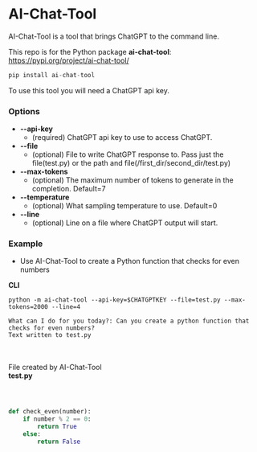# AI-Chat-Tool 
AI-Chat-Tool is a tool that brings ChatGPT to the command line.

This repo is for the Python package **ai-chat-tool**: https://pypi.org/project/ai-chat-tool/

```python
pip install ai-chat-tool
```

To use this tool you will need a ChatGPT api key.

### Options
- **--api-key**
    - (required) ChatGPT api key to use to access ChatGPT.
- **--file**
    - (optional) File to write ChatGPT response to. Pass just the file(test.py) or the path and file(/first_dir/second_dir/test.py)
- **--max-tokens**
    - (optional) The maximum number of tokens to generate in the completion. Default=7
- **--temperature**
    - (optional) What sampling temperature to use. Default=0
- **--line**
    - (optional) Line on a file where ChatGPT output will start.

### Example
- Use AI-Chat-Tool to create a Python function that checks for even numbers

**CLI**
```
python -m ai-chat-tool --api-key=$CHATGPTKEY --file=test.py --max-tokens=2000 --line=4
```
```
What can I do for you today?: Can you create a python function that checks for even numbers?
Text written to test.py
```
\
\
File created by AI-Chat-Tool\
**test.py**
```python



def check_even(number):
    if number % 2 == 0:
        return True
    else:
        return False
```
